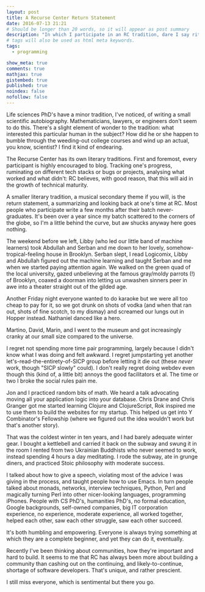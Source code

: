 ```yaml
---
layout: post
title: A Recurse Center Return Statement
date: 2016-07-13 21:21
# Should be longer than 20 words, so it will appear as post summary
description: "In which I participate in an RC tradition, dare I say ritual, briefly describing my experiences in the Winter 2015 batch."
# tags will also be used as html meta keywords.
tags:
  - programming

show_meta: true
comments: true
mathjax: true
gistembed: true
published: true
noindex: false
nofollow: false
---
```


Life sciences PhD's have a minor tradition, I've noticed, of writing a small
scientific autobiography.  Mathematicians, lawyers, or engineers don't seem to
do this. There's a slight element of wonder to the tradition: what interested
this particular human in the subject?  How did he or she happen to bumble
through the weeding-out college courses and wind up an actual, you know,
scientist? I find it kind of endearing.
  
The Recurse Center has its own literary traditions. First and foremost, every
participant is highly encouraged to blog. Tracking one's progress, ruminating on
different tech stacks or bugs or projects, analysing what worked and what didn't:
RC believes, with good reason, that this will aid in the growth of technical maturity.
  
A smaller literary tradition, a musical secondary theme if you will, is the return statement, 
a summarizing and looking back at one's time at RC. Most people who participate 
write a few months after their batch never-graduates. It's been over a year since 
my batch scattered to the corners of the globe, so I'm a little behind the curve,
but aw shucks anyway here goes nothing.
  
The weekend before we left, Libby (who led our little band of machine learners)
took Abdullah and Serban and me down to her lovely, somehow-tropical-feeling house
in Brooklyn. Serban slept, I read Logicomix, Libby and Abdullah figured out the
machine learning and taught Serban and me when we started paying attention again.
We walked on the green quad of the local university, gazed unbelieving at 
the famous gray/moldy parrots (!) of Brooklyn, coaxed a doorman into letting us
unwashen sinners peer in awe into a theater straight out of the gilded age.
  
Another Friday night everyone wanted to do karaoke but we were all too cheap to
pay for it, so we got drunk on shots of vodka (and when that ran out, shots of
fine scotch, to my dismay) and screamed our lungs out in Hopper
instead. Nathaniel danced like a hero.
  
Martino, David, Marin, and I went to the museum and got increasingly
cranky at our small size compared to the universe.
  
I regret not spending more time pair programming, largely because I didn't know
what I was doing and felt awkward. I regret jumpstarting yet another
let's-read-the-entirety-of-SICP group before letting it die out (these *never*
work, though "SICP slowly" could). I don't really regret doing webdev even
though this (kind of, a little bit) annoys the good facilitators et al. The time
or two I broke the social rules pain me.
  
Jon and I practiced random bits of math. We heard a talk advocating moving all
your application logic into your database. Chris Drane and Chris Granger got me
started learning Clojure and ClojureScript, Rok inspired me to use them to build the
websites for my startup. This helped us get into Y Combinator's Fellowship
(where we figured out the idea wouldn't work but that's another story).
  
That was the coldest winter in ten years, and I had barely adequate
winter gear. I bought a kettlebell and carried it back on the subway and swung
it in the room I rented from two Ukrainian Buddhists who never seemed to work,
instead spending 4 hours a day meditating. I rode the subway, ate in grunge
diners, and practiced Stoic philosophy with moderate success.
  
I talked about how to give a speech, violating most of the advice I was giving
in the process, and taught people how to use Emacs. In turn people talked about
monads, networks, interview techniques, Python, Perl and magically turning Perl
into other nicer-looking languages, programming iPhones. People with CS PhD's,
humanities PhD's, no formal education, Google backgrounds, self-owned companies,
big IT corporation experience, no experience, moderate experience, all worked
together, helped each other, saw each other struggle, saw each other succeed.
  
It's both humbling and empowering. Everyone is always trying something at which
they are a complete beginner, and yet they can do it, eventually.
  
Recently I've been thinking about communities, how they're important and hard to
build. It seems to me that RC has always been more about building a community
than cashing out on the continuing, and likely-to-continue, shortage of software
developers. That's unique, and rather prescient.
  
I still miss everyone, which is sentimental but there you go.
